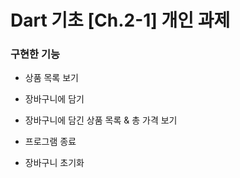 # Dart 기초 [Ch.2-1] 개인 과제

### 구현한 기능

- 상품 목록 보기
- 장바구니에 담기
- 장바구니에 담긴 상품 목록 & 총 가격 보기

- 프로그램 종료
- 장바구니 초기화
